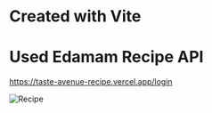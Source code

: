 # Created with Vite

# Used Edamam Recipe API

https://taste-avenue-recipe.vercel.app/login

![Recipe](https://user-images.githubusercontent.com/95312891/224761166-cb4190bf-ceb2-41ff-bef5-191465141353.gif)
